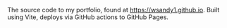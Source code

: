 The source code to my portfolio, found at https://wsandy1.github.io. Built using Vite, deploys via GitHub actions to GitHub Pages.
